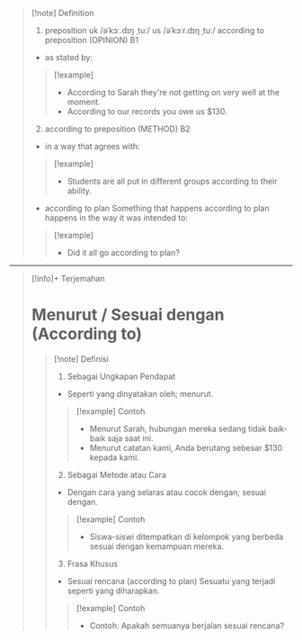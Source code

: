 
>[!note] Definition
>1. preposition
>   uk  /əˈkɔː.dɪŋ ˌtuː/ us  /əˈkɔːr.dɪŋ ˌtuː/
>   according to preposition (OPINION)
>   B1
>- as stated by:
> > [!example] 
> > - According to Sarah they're not getting on very well at the moment.
> > - According to our records you owe us $130.
>2. according to preposition (METHOD)
B2
>- in a way that agrees with:
> > [!example] 
> > - Students are all put in different groups according to their ability.
>- according to plan
>  Something that happens according to plan happens in the way it was intended to:
> > [!example] 
> > - Did it all go according to plan?

---

>[!info]+ Terjemahan
> # Menurut / Sesuai dengan (According to)
> > [!note] Definisi
> > 1. Sebagai Ungkapan Pendapat
> > - Seperti yang dinyatakan oleh; menurut.
> > > [!example] Contoh
> > > - Menurut Sarah, hubungan mereka sedang tidak baik-baik saja saat ini.
> > > - Menurut catatan kami, Anda berutang sebesar $130 kepada kami.
> > 2. Sebagai Metode atau Cara
> > - Dengan cara yang selaras atau cocok dengan; sesuai dengan.
> > > [!example] Contoh
> > > - Siswa-siswi ditempatkan di kelompok yang berbeda sesuai dengan kemampuan mereka.
> > 3. Frasa Khusus
> > - Sesuai rencana (according to plan)
> >   Sesuatu yang terjadi seperti yang diharapkan.
> > > [!example] Contoh
> > > - Contoh: Apakah semuanya berjalan sesuai rencana?
>

